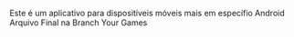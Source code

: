 Este é um aplicativo para dispositíveis móveis mais em específio Android
Arquivo Final na Branch Your Games

